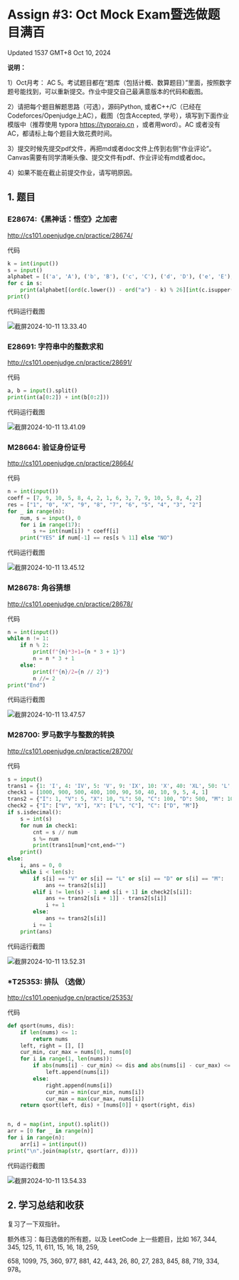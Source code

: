# Assign #3: Oct Mock Exam暨选做题目满百

Updated 1537 GMT+8 Oct 10, 2024



**说明：**

1）Oct⽉考： AC 5。考试题⽬都在“题库（包括计概、数算题目）”⾥⾯，按照数字题号能找到，可以重新提交。作业中提交⾃⼰最满意版本的代码和截图。

2）请把每个题目解题思路（可选），源码Python, 或者C++/C（已经在Codeforces/Openjudge上AC），截图（包含Accepted, 学号），填写到下面作业模版中（推荐使用 typora https://typoraio.cn ，或者用word）。AC 或者没有AC，都请标上每个题目大致花费时间。

3）提交时候先提交pdf文件，再把md或者doc文件上传到右侧“作业评论”。Canvas需要有同学清晰头像、提交文件有pdf、作业评论有md或者doc。

4）如果不能在截止前提交作业，请写明原因。



## 1. 题目

### E28674:《黑神话：悟空》之加密

http://cs101.openjudge.cn/practice/28674/



代码

```python
k = int(input())
s = input()
alphabet = [('a', 'A'), ('b', 'B'), ('c', 'C'), ('d', 'D'), ('e', 'E'), ('f', 'F'), ('g', 'G'), ('h', 'H'), ('i', 'I'), ('j', 'J'), ('k', 'K'), ('l', 'L'), ('m', 'M'), ('n', 'N'), ('o', 'O'), ('p', 'P'), ('q', 'Q'), ('r', 'R'), ('s', 'S'), ('t', 'T'), ('u', 'U'), ('v', 'V'), ('w', 'W'), ('x', 'X'), ('y', 'Y'), ('z', 'Z')]
for c in s:
    print(alphabet[(ord(c.lower()) - ord("a") - k) % 26][int(c.isupper())], end="")
print()
```



代码运行截图

![截屏2024-10-11 13.33.40](https://raw.githubusercontent.com/AlbertJ-314/img/main/202410111336630.png)



### E28691: 字符串中的整数求和

http://cs101.openjudge.cn/practice/28691/



代码

```python
a, b = input().split()
print(int(a[0:2]) + int(b[0:2]))
```



代码运行截图

![截屏2024-10-11 13.41.09](https://raw.githubusercontent.com/AlbertJ-314/img/main/202410111343696.png)



### M28664: 验证身份证号

http://cs101.openjudge.cn/practice/28664/



代码

```python
n = int(input())
coeff = [7, 9, 10, 5, 8, 4, 2, 1, 6, 3, 7, 9, 10, 5, 8, 4, 2]
res = ["1", "0", "X", "9", "8", "7", "6", "5", "4", "3", "2"]
for _ in range(n):
    num, s = input(), 0
    for i in range(17):
        s += int(num[i]) * coeff[i]
    print("YES" if num[-1] == res[s % 11] else "NO")
```



代码运行截图

![截屏2024-10-11 13.45.12](https://raw.githubusercontent.com/AlbertJ-314/img/main/202410111346065.png)



### M28678: 角谷猜想

http://cs101.openjudge.cn/practice/28678/



代码

```python
n = int(input())
while n != 1:
    if n % 2:
        print(f"{n}*3+1={n * 3 + 1}")
        n = n * 3 + 1
    else:
        print(f"{n}/2={n // 2}")
        n //= 2
print("End")
```



代码运行截图

![截屏2024-10-11 13.47.57](https://raw.githubusercontent.com/AlbertJ-314/img/main/202410111348739.png)



### M28700: 罗马数字与整数的转换

http://cs101.openjudge.cn/practice/28700/



代码

```python
s = input()
trans1 = {1: 'I', 4: 'IV', 5: 'V', 9: 'IX', 10: 'X', 40: 'XL', 50: 'L', 90: 'XC', 100: 'C', 400: 'CD', 500: 'D', 900: 'CM', 1000: 'M'}
check1 = [1000, 900, 500, 400, 100, 90, 50, 40, 10, 9, 5, 4, 1]
trans2 = {"I": 1, "V": 5, "X": 10, "L": 50, "C": 100, "D": 500, "M": 1000}
check2 = {"I": ["V", "X"], "X": ["L", "C"], "C": ["D", "M"]}
if s.isdecimal():
    s = int(s)
    for num in check1:
        cnt = s // num
        s %= num
        print(trans1[num]*cnt,end="")
    print()
else:
    i, ans = 0, 0
    while i < len(s):
        if s[i] == "V" or s[i] == "L" or s[i] == "D" or s[i] == "M":
            ans += trans2[s[i]]
        elif i != len(s) - 1 and s[i + 1] in check2[s[i]]:
            ans += trans2[s[i + 1]] - trans2[s[i]]
            i += 1
        else:
            ans += trans2[s[i]]
        i += 1
    print(ans)
```



代码运行截图

![截屏2024-10-11 13.52.31](https://raw.githubusercontent.com/AlbertJ-314/img/main/202410111353680.png)



### *T25353: 排队 （选做）

http://cs101.openjudge.cn/practice/25353/



代码

```python
def qsort(nums, dis):
    if len(nums) <= 1:
        return nums
    left, right = [], []
    cur_min, cur_max = nums[0], nums[0]
    for i in range(1, len(nums)):
        if abs(nums[i] - cur_min) <= dis and abs(nums[i] - cur_max) <= dis and nums[i] < nums[0]:
            left.append(nums[i])
        else:
            right.append(nums[i])
            cur_min = min(cur_min, nums[i])
            cur_max = max(cur_max, nums[i])
    return qsort(left, dis) + [nums[0]] + qsort(right, dis)


n, d = map(int, input().split())
arr = [0 for _ in range(n)]
for i in range(n):
    arr[i] = int(input())
print("\n".join(map(str, qsort(arr, d))))
```



代码运行截图

![截屏2024-10-11 13.54.33](https://raw.githubusercontent.com/AlbertJ-314/img/main/202410111355337.png)



## 2. 学习总结和收获

复习了⼀下双指针。

额外练习：每⽇选做的所有题，以及 LeetCode 上⼀些题⽬，⽐如 167, 344, 345, 125, 11, 611, 15, 16, 18, 259, 

658, 1099, 75, 360, 977, 881, 42, 443, 26, 80, 27, 283, 845, 88, 719, 334, 978。

